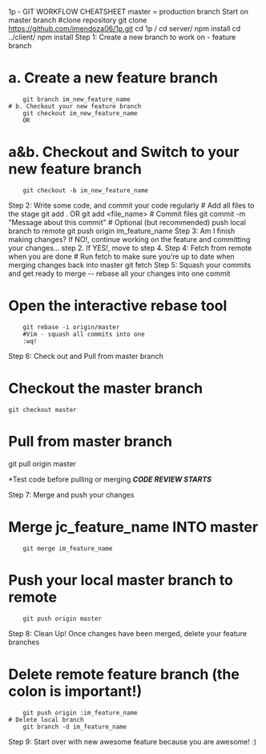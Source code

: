 1p - GIT WORKFLOW CHEATSHEET
master = production branch
Start on master branch 
	#clone repository 
 git clone https://github.com/imendoza06/1p.git
cd 1p  /
cd server/
		npm install
	cd ../client/ 
		npm install
Step 1: Create a new branch to work on - feature branch
# a. Create a new feature branch
		git branch im_new_feature_name
	# b. Checkout your new feature branch
		git checkout im_new_feature_name 
		OR 
# a&b. Checkout and Switch to your new feature branch
		git checkout -b im_new_feature_name 
Step 2: Write some code, and commit your code regularly
	# Add all files to the stage
		git add . OR git add <file_name>
	# Commit files 
		git commit -m "Message about this commit"
	# Optional (but recommended) push local branch to remote
		git push origin im_feature_name
Step 3: Am I finish making changes? 
	If NO!, continue working on the feature and committing your changes… step 2.
	If YES!, move to step 4.
Step 4: Fetch from remote when you are done 
	# Run fetch to make sure you’re up to date when merging changes back into master
		git fetch
Step 5: Squash your commits and get ready to merge -- rebase all your changes into one commit
# Open the interactive rebase tool
		git rebase -i origin/master
		#Vim - squash all commits into one 
		:wq!
Step 6: Check out and Pull from master branch
# Checkout the master branch
	git checkout master
# Pull from master branch 
git pull origin master

*Test code before pulling or merging 
***CODE REVIEW STARTS*** 

Step 7: Merge and push your changes 
# Merge jc_feature_name INTO master
		git merge im_feature_name
# Push your local master branch to remote 
		git push origin master
Step 8: Clean Up! Once changes have been merged, delete your feature branches 
# Delete remote feature branch (the colon is important!)
		git push origin :im_feature_name
	# Delete local branch
		git branch -d im_feature_name
Step 9: Start over with new awesome feature because you are awesome! :)
